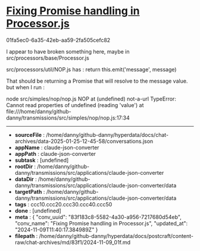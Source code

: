 # [Fixing Promise handling in Processor.js](https://claude.ai/chat/83f183c8-5582-4a30-a956-7217680d54eb)

01fa5ec0-6a35-42eb-aa59-2fa505cefc82

I appear to have broken something here, maybe in src/processors/base/Processor.js

src/processors/util/NOP.js has :
        return this.emit('message', message)

That should be returning a Promise that will resolve to the message value.
but when I run :

node src/simples/nop/nop.js 
NOP at (undefined) not-a-url
TypeError: Cannot read properties of undefined (reading 'value')
    at file:///home/danny/github-danny/transmissions/src/simples/nop/nop.js:17:34

---

* **sourceFile** : /home/danny/github-danny/hyperdata/docs/chat-archives/data-2025-01-25-12-45-58/conversations.json
* **appName** : claude-json-converter
* **appPath** : claude-json-converter
* **subtask** : [undefined]
* **rootDir** : /home/danny/github-danny/transmissions/src/applications/claude-json-converter
* **dataDir** : /home/danny/github-danny/transmissions/src/applications/claude-json-converter/data
* **targetPath** : /home/danny/github-danny/transmissions/src/applications/claude-json-converter/data
* **tags** : ccc10.ccc20.ccc30.ccc40.ccc50
* **done** : [undefined]
* **meta** : {
  "conv_uuid": "83f183c8-5582-4a30-a956-7217680d54eb",
  "conv_name": "Fixing Promise handling in Processor.js",
  "updated_at": "2024-11-09T11:40:17.384989Z"
}
* **filepath** : /home/danny/github-danny/hyperdata/docs/postcraft/content-raw/chat-archives/md/83f1/2024-11-09_01f.md